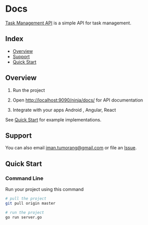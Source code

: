 # Docs

[Task Management API](#) is a simple API for task management.


## Index

* [Overview](#overview)
* [Support](#support)
* [Quick Start](#quick-start)



## Overview

1. Run the project

2. Open  <http://localhost:9090/ninja/docs/> for API documentation 

3. Integrate with your apps Android , Angular, React
    
See [Quick Start](#quick-start) for example implementations.


## Support


You can also email <iman.tumorang@gmail.com> or file an [Issue](https://github.com/bxcodec/Simple-API-Go/issues/new).


## Quick Start

### Command Line

Run your project using this command

```bash
# pull the project
git pull origin master

# run the project
go run server.go

```

